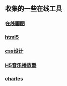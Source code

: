 ## 收集的一些在线工具
### [在线画图](https://www.processon.com/diagrams)
### [html5](http://720yun.com/)
### [css设计](http://www.instantshift.com/)
### [H5音乐播放器](https://github.com/MoePlayer/APlayer)
### [charles](https://www.charlesproxy.com/latest-release/download.do)
